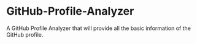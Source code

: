 # GitHub-Profile-Analyzer
A GitHub Profile Analyzer that will provide all the basic information of the GitHub profile.
